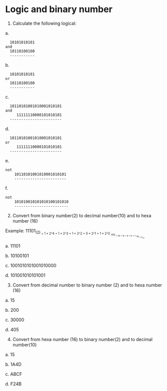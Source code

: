 # Logic and binary number

1. Calculate the following logical:

a. 

```
  10101010101
and
  10110100100
  -----------

```

b.

```
  10101010101
or
  10110100100
  -----------

```

c.

```
  10110101001010001010101
and
     11111110000101010101
  -----------------------

```

d.

```
  10110101001010001010101
or
     11111110000101010101
  -----------------------
```

e.

```
not
    10110101001010001010101
    -----------------------

```

f.

```
not
    101010010101010100101010
    ------------------------

```


2. Convert from binary number(2) to decimal number(10) and to hexa number (16)

Example: 11101<sub>(2)<sub> = 1 * 2^4 + 1 * 2^3 + 1 * 2^2 + 0 * 2^1 + 1 * 2^0 <sub>(10)<sub> = 16 + 8 + 4 + 0 + 1 <sub>(10)<sub>= 29<sub>(10)<sub>  

a. 11101

b. 10100101

c. 1001010101001010000

d. 101001010101001

3. Convert from decimal number to binary number (2) and to hexa number (16)

a. 15

b. 200

c. 30000

d. 405

4. Convert from hexa number (16) to binary number(2) and to decimal number(10)

a. 15

b. 1A4D

c. ABCF

d. F24B
